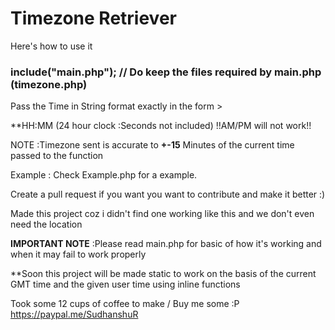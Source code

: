 # Timezone Retriever 

Here's how to use it

### include("main.php"); // Do keep the files required by main.php (timezone.php)

Pass the Time in String format exactly in the form >

**HH:MM (24 hour clock :Seconds not included) !!AM/PM will not work!!

NOTE :Timezone sent is accurate to **+-15** Minutes of the current time passed to the function

Example : Check Example.php for a example.

Create a pull request if you want you want to contribute and make it better :)

Made this project coz i didn't find one working like this and we don't even need the location

**IMPORTANT NOTE** :Please read main.php for basic of how it's working and when it may fail to work properly

**Soon this project will be made static to work on the basis of the current GMT time and the given user time using inline functions

Took some 12 cups of coffee to make / Buy me some :P https://paypal.me/SudhanshuR
